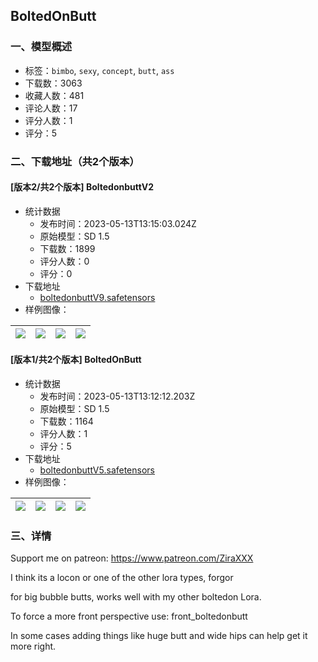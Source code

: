 ## BoltedOnButt
### 一、模型概述

- 标签：`bimbo`, `sexy`, `concept`, `butt`, `ass`
- 下载数：3063
- 收藏人数：481
- 评论人数：17
- 评分人数：1
- 评分：5

### 二、下载地址（共2个版本）

#### [版本2/共2个版本] BoltedonbuttV2

- 统计数据
  - 发布时间：2023-05-13T13:15:03.024Z
  - 原始模型：SD 1.5
  - 下载数：1899
  - 评分人数：0
  - 评分：0
- 下载地址
  - [boltedonbuttV9.safetensors](https://civitai.com/api/download/models/69621)
- 样例图像：

| <img src="https://image.civitai.com/xG1nkqKTMzGDvpLrqFT7WA/9f756fea-9663-4519-9e5e-b9ddf0442966/width=450/777141.jpeg" /> | <img src="https://image.civitai.com/xG1nkqKTMzGDvpLrqFT7WA/88c019a2-33a8-4385-8315-8d28b7e17259/width=450/777143.jpeg" /> | <img src="https://image.civitai.com/xG1nkqKTMzGDvpLrqFT7WA/be5e63bd-8217-473f-96f8-331ed05f9ddf/width=450/777145.jpeg" /> | <img src="https://image.civitai.com/xG1nkqKTMzGDvpLrqFT7WA/cf5e0185-f0e4-4cb1-921a-b728321cad79/width=450/777142.jpeg" /> |
| ---- | ---- | ---- | ---- |

#### [版本1/共2个版本] BoltedOnButt

- 统计数据
  - 发布时间：2023-05-13T13:12:12.203Z
  - 原始模型：SD 1.5
  - 下载数：1164
  - 评分人数：1
  - 评分：5
- 下载地址
  - [boltedonbuttV5.safetensors](https://civitai.com/api/download/models/64809)
- 样例图像：

| <img src="https://image.civitai.com/xG1nkqKTMzGDvpLrqFT7WA/7cc46d6c-668a-4560-936b-f42db02db2c1/width=450/716742.jpeg" /> | <img src="https://image.civitai.com/xG1nkqKTMzGDvpLrqFT7WA/46cc15ab-23b3-4ba3-9cf5-cacdc72e45d6/width=450/716749.jpeg" /> | <img src="https://image.civitai.com/xG1nkqKTMzGDvpLrqFT7WA/d1a26116-b9ef-4833-a45f-6372776758b0/width=450/716744.jpeg" /> | <img src="https://image.civitai.com/xG1nkqKTMzGDvpLrqFT7WA/a0e6189f-d6ea-410e-90f0-ccb5f69d6746/width=450/716743.jpeg" /> |
| ---- | ---- | ---- | ---- |


### 三、详情
<p>Support me on patreon: <a target="_blank" rel="ugc" href="https://www.patreon.com/ZiraXXX">https://www.patreon.com/ZiraXXX</a></p><p></p><p>I think its a locon or one of the other lora types, forgor</p><p>for big bubble butts, works well with my other boltedon Lora.</p><p>To force a more front perspective use: front_boltedonbutt</p><p></p><p>In some cases adding things like huge butt and wide hips can help get it more right.</p>